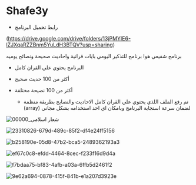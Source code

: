 # Shafe3y
* رابط تحميل البرنامج
  
(https://drive.google.com/drive/folders/13jPMYIE6-lZJXqaRZZBnm5YuLdH3BTQV?usp=sharing)

برنامج شفيعي هوا برنامج للتذكير اليومي بايات قرانية واحاديث صحيحة ونصائح يوميه

* البرنامج يحتوي علي القران كامل 
* أكثر من 100 حديث صحيح 
* أكثر من 100 نصيحة مختلفة

  - تم رفع الملف اللذي يحتوي علي القران كامل الاحاديث والنصايح بطريقة منظمة (array) لضمان سرعة استجابة البرنامج وبامكان اي احد استخدامه بشكل مجاني

![شعار اسلامي_00000](https://github.com/MostafaEbrahiem/Shafe3y/assets/88105870/c6b0a739-3023-4b6d-8b06-98f16dee49c1)

![23310826-679d-489c-85f2-df4e24ff5156](https://github.com/MostafaEbrahiem/Shafe3y/assets/88105870/b4a298ba-53d8-47cf-9b6f-f43d0727ffc4)


![b258190e-05d8-47b2-bca5-2489362193a3](https://github.com/MostafaEbrahiem/Shafe3y/assets/88105870/9afc2d6a-5494-45e6-9da5-246890bad5e7)


![ef67c0c8-efdd-4464-8cec-f233f16d9d4a](https://github.com/MostafaEbrahiem/Shafe3y/assets/88105870/e6e95872-d095-4904-8cbf-10ef1470e8c6)


![f7bdaa75-bf83-4afb-a03a-6ffb5d2461f2](https://github.com/MostafaEbrahiem/Shafe3y/assets/88105870/6069b52f-369c-410e-8d06-b23e6b952f71)


![9e62a694-0878-415f-841b-e1a207d3923e](https://github.com/MostafaEbrahiem/Shafe3y/assets/88105870/a89128ac-f531-4d70-9291-efe246f76c1e)
